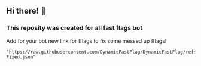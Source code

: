 ## Hi there! 👋
### This reposity was created for all fast flags bot
Add for your bot new link for fflags to fix some messed up fflags!
```
"https://raw.githubusercontent.com/DynamicFastFlag/DynamicFastFlag/refs/heads/main/Fvariable-Fixed.json"
```
